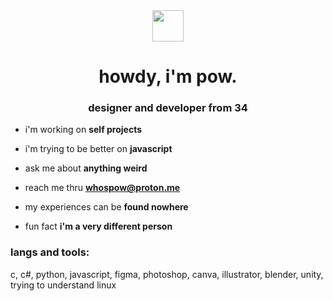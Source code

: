 <div id="header" align="center">
  <img src="https://seeklogo.com/images/B/boykisser-logo-2C0766BE33-seeklogo.com.png" width="50"/>
</div><h1 align="center">howdy, i'm pow.</h1>
<h3 align="center">designer and developer from 34</h1>



- i'm working on **self projects**

- i'm trying to be better on **javascript**

- ask me about **anything weird**

- reach me thru **whospow@proton.me**

- my experiences can be **found nowhere**

- fun fact **i'm a very different person**

<h3 align="left">langs and tools:</h3>
c, c#, python, javascript, figma, photoshop, canva, illustrator, blender, unity, trying to understand linux



